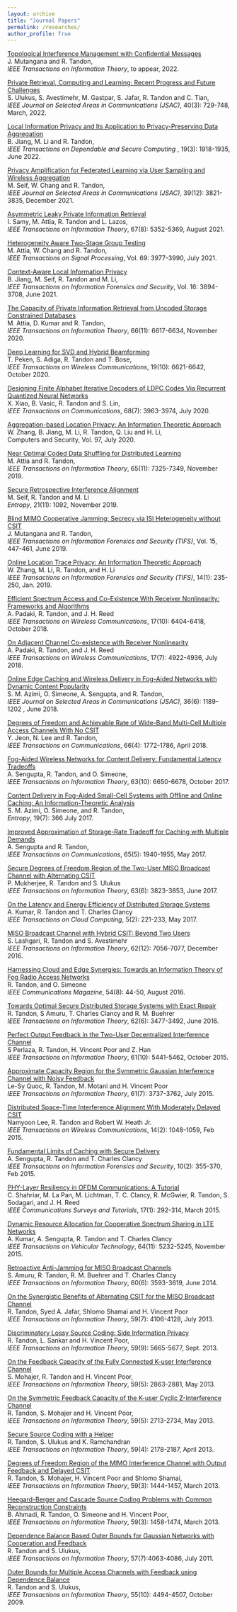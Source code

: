 ```yaml
---
layout: archive
title: "Journal Papers"
permalink: /researches/
author_profile: True
---
```


<a  href="https://ieeexplore.ieee.org/stamp/stamp.jsp?arnumber=9807353"> Topological Interference Management with Confidential Messages  </a> </b>
<br>J. Mutangana and R. Tandon,
<br>*IEEE Transactions on Information Theory*, to appear, 2022.


<a  href="https://ieeexplore.ieee.org/stamp/stamp.jsp?arnumber=9715264"> Private Retrieval, Computing and Learning: Recent Progress and Future Challenges </a> </b>
<br>S. Ulukus, S. Avestimehr, M. Gastpar, S. Jafar, R. Tandon and C. Tian,
<br>*IEEE Journal on Selected Areas in Communications (JSAC)*, 40(3): 729-748, March, 2022.


<a  href="https://ieeexplore.ieee.org/stamp/stamp.jsp?tp=&arnumber=9275316"> Local Information Privacy and Its Application to Privacy-Preserving Data Aggregation</a> </b>
<br>B. Jiang, M. Li and R. Tandon,
<br>*IEEE Transactions on Dependable and Secure Computing* , 19(3): 1918-1935, June 2022.


<a href="https://ieeexplore.ieee.org/stamp/stamp.jsp?arnumber=9562556"> Privacy Amplification for Federated Learning via User Sampling and Wireless Aggregation</a> </b> 
<br>M. Seif, W. Chang and R. Tandon,
<br>*IEEE Journal on Selected Areas in Communications (JSAC)*, 39(12): 3821-3835, December 2021.


<a href="https://ieeexplore.ieee.org/stamp/stamp.jsp?arnumber=9445017"> Asymmetric Leaky Private Information Retrieval</a> </b> 
<br>I. Samy, M. Attia, R. Tandon and L. Lazos,
<br>*IEEE Transactions on Information Theory*, 67(8): 5352-5369, August 2021.


<a href="https://ieeexplore.ieee.org/stamp/stamp.jsp?tp=&arnumber=9472951">Heterogeneity Aware Two-Stage Group Testing</a> </b> 
<br>M. Attia, W. Chang and R. Tandon,
<br>*IEEE Transactions on Signal Processing*, Vol. 69: 3977-3990, July 2021.


<a href="https://ieeexplore-ieee-org.ezproxy3.library.arizona.edu/stamp/stamp.jsp?tp=&arnumber=9448019">Context-Aware Local Information Privacy</a> </b> 
<br>B. Jiang, M. Seif, R. Tandon and M. Li,
<br>*IEEE Transactions on Information Forensics and Security*, Vol. 16: 3694-3708, June 2021.


<a href="https://ieeexplore-ieee-org.ezproxy3.library.arizona.edu/stamp/stamp.jsp?tp=&arnumber=9189813">The Capacity of Private Information Retrieval from Uncoded Storage Constrained Databases</a> </b> 
<br>M. Attia, D. Kumar and R. Tandon,
<br>*IEEE Transactions on Information Theory*, 66(11): 6617-6634, November 2020.


<a href="https://ieeexplore-ieee-org.ezproxy3.library.arizona.edu/stamp/stamp.jsp?tp=&arnumber=9130130">Deep Learning for SVD and Hybrid Beamforming</a> </b> 
<br>T. Peken, S. Adiga, R. Tandon and T. Bose,
<br>*IEEE Transactions on Wireless Communications*, 19(10): 6621-6642, October 2020.


<a href="https://ieeexplore.ieee.org/stamp/stamp.jsp?tp=&arnumber=9057584">Designing Finite Alphabet Iterative Decoders of LDPC Codes Via Recurrent Quantized Neural Networks</a> </b> 
<br>X. Xiao, B. Vasic, R. Tandon and S. Lin,
<br>*IEEE Transactions on Communications*, 68(7): 3963-3974, July 2020.


<a href="https://pdf.sciencedirectassets.com/271887/1-s2.0-S0167404820X00083/1-s2.0-S0167404820302297/main.pdf?X-Amz-Security-Token=IQoJb3JpZ2luX2VjEKn%2F%2F%2F%2F%2F%2F%2F%2F%2F%2FwEaCXVzLWVhc3QtMSJGMEQCIGXvzAuHZaOVry8zeQJHNmwiFMWd4RRhaweq50naa9PhAiAGe5uQ3823uGXHiruOAKhY2HNC4qoCWoOpD5LzSVNd5iq7BQjC%2F%2F%2F%2F%2F%2F%2F%2F%2F%2F8BEAUaDDA1OTAwMzU0Njg2NSIM2Ue8ZiLM%2F%2Fui0DYtKo8FO5Epr4yzaLWMJDG0UoBU8xymmfB5CEQpZtgYvUxSi9XvciaGQ1WO6fQSX6mnOZeclrN14p9EXXZsSJt4IvkEXMxs0naJ2NTPFJ5m%2BvWNw%2BSzsLUsIR4673hi559BAwX%2FwOIQUDOA7NXPceU4yXQCQHZpa7uEje%2BAYN3ZSZR%2FALMi%2BSa43h5vkPOlODdvrtfnJhuuJNE3%2Fmu%2B8w4LgCmbQllJX1ptKXIU6%2Fu3H5yj9g04DRkdaAGuEjzi%2F9ieIRIuOC9jINRr8Qd1%2FvK%2BH4z16%2F%2FSjHr%2FklfTqZQAiiEvglTyF4CwHkizdiM%2FsaKwATvITk73s8KzXeUmb%2FKfdAmlJGQejsVsivlpdh347hHl5FfriYhRvoIFR7lool%2FOc%2F0t0QIf8XvayJXxBkrXuDKJByg1zhuE%2FkgR9xSCzfz6nHq%2F3Sxy2qC4UGrePVCFTLyo%2FbgIiR1MQ6hzrry%2BVd7p4hG0dlXlcyQy2NkOsa3h5C2HCQHcyKsoiuDTSWV2KNEEk1QCUG%2FDiV1QTLgkjFm0J7ybJ9V5uEEUeAVlg1bFNajvQvkSXaiEKp8wg9zEumE9U8mHKH%2F%2F6pg0OE10dgeMRHRvmRLJgwEfCzrGftO4fR6SCmFbUTMsGOXwCmMP8SWo63dP3e80y6yIyO70CwWgMwETR52p5rua16o38307ollEYVk7cB0Eq2qQsxtiuKAONoGsJbwJkpBjCM%2BvoL4s5sr4CT8l6AwBwNL4qd%2BQyzzvCYpktWXKK6p%2BdrnOWV5ETJDkWqyzslyfJRXL6T7BY9URKwfXeZKIMo6dMCTHCLHpDu9EcI9YSsRo6D7zSD6xtDB9XNTnCjVSieeipai7sT5SJVKG9BCy%2B1ygJF8v0zCtkZGwBjqyAVB4yaXGQW0Q7RyCE21FTjTZQGT1HmcpMKJqM1r5e%2FhtnKq1%2F5vpgjV2XeDzdpXBLlgBM9WdPHfbqA3QkXJsMCSpjcVxKiFayhTHqPNL6%2FG1QWKpLrxeNZv5FCBs1xQJj5seXbb2CJB3pJqYjfJzZ2V2mWc9zSNBaTNtBXrdyuxj5gjMoTUGl1xbz0H2rhRM3PWGT2sRcWOD7RYjKAuDJGOVa2Sf3A6z5VnlJkzEyYFK1Qc%3D&X-Amz-Algorithm=AWS4-HMAC-SHA256&X-Amz-Date=20240327T164058Z&X-Amz-SignedHeaders=host&X-Amz-Expires=300&X-Amz-Credential=ASIAQ3PHCVTYQVKSXWFZ%2F20240327%2Fus-east-1%2Fs3%2Faws4_request&X-Amz-Signature=b5dc69a3c65e485cc551b045d10695399ac1386a09d6a4fbc5205d62948e5a2f&hash=610f86ea266d5fc3cba85391d8dfa87c463897ba0b6ee55c0c442a05a994ef18&host=68042c943591013ac2b2430a89b270f6af2c76d8dfd086a07176afe7c76c2c61&pii=S0167404820302297&tid=spdf-fdb8810c-ecfc-4f87-a0f4-1e7669452483&sid=e6d8da1c22bc8249ed7919c4bfa9d055de14gxrqa&type=client&tsoh=d3d3LnNjaWVuY2VkaXJlY3QuY29t&ua=1315585703510b5d5051&rr=86b0d345d8227afd&cc=us">Aggregation-based Location Privacy: An Information Theoretic Approach</a> </b> 
<br>W. Zhang, B. Jiang, M. Li, R. Tandon, Q. Liu and H. Li,
<br>Computers and Security, Vol. 97, July 2020.


<a href="https://ieeexplore.ieee.org/stamp/stamp.jsp?tp=&arnumber=8754795">Near Optimal Coded Data Shuffling for Distributed Learning</a> </b> 
<br>M. Attia and R. Tandon,
<br>*IEEE Transactions on Information Theory*, 65(11): 7325-7349, November 2019.


<a href="https://www.mdpi.com/1099-4300/21/11/1092">Secure Retrospective Interference Alignment</a> </b> 
<br>M. Seif, R. Tandon and M. Li
<br>*Entropy*, 21(11): 1092, November 2019.


<a href="https://ieeexplore.ieee.org/stamp/stamp.jsp?tp=&arnumber=8737786">Blind MIMO Cooperative Jamming: Secrecy via ISI Heterogeneity without CSIT</a> </b> 
<br>J. Mutangana and R. Tandon,
<br>*IEEE Transactions on Information Forensics and Security (TIFS)*, Vol. 15, 447-461, June 2019.


<a href="https://ieeexplore.ieee.org/stamp/stamp.jsp?tp=&arnumber=8387873">Online Location Trace Privacy: An Information Theoretic Approach</a> </b> 
<br>W. Zhang, M. Li, R. Tandon, and H. Li
<br>*IEEE Transactions on Information Forensics and Security (TIFS)*, 14(1): 235-250, Jan. 2019.


<a href="https://ieeexplore.ieee.org/stamp/stamp.jsp?tp=&arnumber=8424241">Efficient Spectrum Access and Co-Existence With Receiver Nonlinearity: Frameworks and Algorithms</a> </b> 
<br>A. Padaki, R. Tandon, and J. H. Reed
<br>*IEEE Transactions on Wireless Communications*, 17(10): 6404-6418, October 2018.


<a href="https://ieeexplore.ieee.org/stamp/stamp.jsp?tp=&arnumber=8359420">On Adjacent Channel Co-existence with Receiver Nonlinearity</a> </b> 
<br>A. Padaki, R. Tandon, and J. H. Reed
<br>*IEEE Transactions on Wireless Communications*, 17(7): 4922-4936, July 2018.


<a href="https://ieeexplore.ieee.org/stamp/stamp.jsp?tp=&arnumber=8374867">Online Edge Caching and Wireless Delivery in Fog-Aided Networks with Dynamic Content Popularity</a> </b> 
<br>S. M. Azimi, O. Simeone, A. Sengupta, and R. Tandon,
<br>*IEEE Journal on Selected Areas in Communications (JSAC)*, 36(6): 1189-1202 , June 2018.


<a href="https://ieeexplore.ieee.org/stamp/stamp.jsp?tp=&arnumber=8207648">Degrees of Freedom and Achievable Rate of Wide-Band Multi-Cell Multiple Access Channels With No CSIT</a> </b> 
<br>Y. Jeon, N. Lee and R. Tandon,
<br>*IEEE Transactions on Communications*, 66(4): 1772-1786, April 2018.


<a href="https://ieeexplore.ieee.org/stamp/stamp.jsp?tp=&arnumber=8002603">Fog-Aided Wireless Networks for Content Delivery: Fundamental Latency Tradeoffs</a> </b> 
<br>A. Sengupta, R. Tandon, and O. Simeone,
<br>*IEEE Transactions on Information Theory*, 63(10): 6650-6678, October 2017.


<a href="https://www.mdpi.com/1099-4300/19/7/366">Content Delivery in Fog-Aided Small-Cell Systems with Offline and Online Caching: An Information-Theoretic Analysis</a> </b> 
<br>S. M. Azimi, O. Simeone, and R. Tandon,
<br>*Entropy*, 19(7): 366 July 2017.


<a href="https://ieeexplore.ieee.org/stamp/stamp.jsp?tp=&arnumber=7843674">Improved Approximation of Storage-Rate Tradeoff for Caching with Multiple Demands</a> </b> 
<br>A. Sengupta and R. Tandon,
<br>*IEEE Transactions on Communications*, 65(5): 1940-1955, May 2017.


<a href="https://ieeexplore.ieee.org/stamp/stamp.jsp?tp=&arnumber=7840026">Secure Degrees of Freedom Region of the Two-User MISO Broadcast Channel with Alternating CSIT</a> </b> 
<br>P. Mukherjee, R. Tandon and S. Ulukus
<br>*IEEE Transactions on Information Theory*, 63(6): 3823-3853, June 2017.


<a href="https://ieeexplore.ieee.org/stamp/stamp.jsp?tp=&arnumber=7164290">On the Latency and Energy Efficiency of Distributed Storage Systems</a> </b> 
<br>A. Kumar, R. Tandon and T. Charles Clancy
<br>*IEEE Transactions on Cloud Computing*, 5(2): 221-233, May 2017.


<a href="https://ieeexplore.ieee.org/stamp/stamp.jsp?arnumber=7587353">MISO Broadcast Channel with Hybrid CSIT: Beyond Two Users</a> </b> 
<br>S. Lashgari, R. Tandon and S. Avestimehr
<br>*IEEE Transactions on Information Theory*, 62(12): 7056-7077, December 2016.


<a href="https://ieeexplore.ieee.org/stamp/stamp.jsp?tp=&arnumber=7537176">Harnessing Cloud and Edge Synergies: Towards an Information Theory of Fog Radio Access Networks</a> </b> 
<br>R. Tandon, and O. Simeone
<br>*IEEE Communications Magazine*, 54(8): 44-50, August 2016.


<a href="https://ieeexplore.ieee.org/stamp/stamp.jsp?tp=&arnumber=7437480">Towards Optimal Secure Distributed Storage Systems with Exact Repair</a> </b> 
<br>R. Tandon, S Amuru, T. Charles Clancy and R. M. Buehrer
<br>*IEEE Transactions on Information Theory*, 62(6): 3477-3492, June 2016.


<a href="https://ieeexplore.ieee.org/stamp/stamp.jsp?tp=&arnumber=7192622">Perfect Output Feedback in the Two-User Decentralized Interference Channel</a> </b> 
<br>S Perlaza, R. Tandon, H. Vincent Poor and Z. Han
<br>*IEEE Transactions on Information Theory*, 61(10): 5441-5462, October 2015.


<a href="https://ieeexplore.ieee.org/stamp/stamp.jsp?tp=&arnumber=7109914">Approximate Capacity Region for the Symmetric Gaussian Interference Channel with Noisy Feedback</a> </b> 
<br>Le-Sy Quoc, R. Tandon, M. Motani and H. Vincent Poor
<br>*IEEE Transactions on Information Theory*, 61(7): 3737-3762, July 2015.


<a href="https://ieeexplore.ieee.org/stamp/stamp.jsp?tp=&arnumber=6926832">Distributed Space-Time Interference Alignment With Moderately Delayed CSIT</a> </b> 
<br>Namyoon Lee, R. Tandon and Robert W. Heath Jr.
<br>*IEEE Transactions on Wireless Communications*, 14(2): 1048-1059, Feb 2015.


<a href="https://ieeexplore.ieee.org/stamp/stamp.jsp?tp=&arnumber=6971188">Fundamental Limits of Caching with Secure Delivery</a> </b> 
<br>A. Sengupta, R. Tandon and T. Charles Clancy
<br>*IEEE Transactions on Information Forensics and Security*, 10(2): 355-370, Feb 2015.


<a href="https://ieeexplore.ieee.org/stamp/stamp.jsp?tp=&arnumber=6880765">PHY-Layer Resiliency in OFDM Communications: A Tutorial</a> </b> 
<br>C. Shahriar, M. La Pan, M. Lichtman, T. C. Clancy, R. McGwier, R. Tandon, S. Sodagari, and J. H. Reed
<br>*IEEE Communications Surveys and Tutorials*, 17(1): 292-314, March 2015.


<a href="https://ieeexplore.ieee.org/stamp/stamp.jsp?tp=&arnumber=6991615">Dynamic Resource Allocation for Cooperative Spectrum Sharing in LTE Networks</a> </b> 
<br>A. Kumar, A. Sengupta, R. Tandon and T. Charles Clancy
<br>*IEEE Transactions on Vehicular Technology*, 64(11): 5232-5245, November 2015.


<a href="https://ieeexplore.ieee.org/stamp/stamp.jsp?tp=&arnumber=6804012">Retroactive Anti-Jamming for MISO Broadcast Channels</a> </b> 
<br>S. Amuru, R. Tandon, R. M. Buehrer and T. Charles Clancy
<br>*IEEE Transactions on Information Theory*, 60(6): 3593-3619, June 2014.


<a href="https://ieeexplore.ieee.org/stamp/stamp.jsp?tp=&arnumber=6471826">On the Synergistic Benefits of Alternating CSIT for the MISO Broadcast Channel</a> </b> 
<br>R. Tandon, Syed A. Jafar, Shlomo Shamai and H. Vincent Poor
<br>*IEEE Transactions on Information Theory*, 59(7): 4106-4128, July 2013.


<a href="https://ieeexplore.ieee.org/stamp/stamp.jsp?arnumber=6507243">Discriminatory Lossy Source Coding: Side Information Privacy</a> </b> 
<br>R. Tandon, L. Sankar and H. Vincent Poor,
<br>*IEEE Transactions on Information Theory*, 59(9): 5665-5677, Sept. 2013.


<a href="https://ieeexplore.ieee.org/stamp/stamp.jsp?tp=&arnumber=6389777">On the Feedback Capacity of the Fully Connected K-user Interference Channel</a> </b> 
<br>S. Mohajer, R. Tandon and H. Vincent Poor,
<br>*IEEE Transactions on Information Theory*, 59(5): 2863-2881, May 2013.


<a href="https://ieeexplore.ieee.org/stamp/stamp.jsp?tp=&arnumber=6392280">On the Symmetric Feedback Capacity of the K-user Cyclic Z-Interference Channel</a> </b> 
<br>R. Tandon, S. Mohajer and H. Vincent Poor,
<br>*IEEE Transactions on Information Theory*, 59(5): 2713-2734, May 2013.


<a href="https://ieeexplore.ieee.org/stamp/stamp.jsp?arnumber=7470461">Secure Source Coding with a Helper</a> </b> 
<br>R. Tandon, S. Ulukus and K. Ramchandran
<br>*IEEE Transactions on Information Theory*, 59(4): 2178-2187, April 2013.


<a href="https://ieeexplore.ieee.org/stamp/stamp.jsp?tp=&arnumber=6341083">Degrees of Freedom Region of the MIMO Interference Channel with Output Feedback and Delayed CSIT</a> </b> 
<br>R. Tandon, S. Mohajer, H. Vincent Poor and Shlomo Shamai,
<br>*IEEE Transactions on Information Theory*, 59(3): 1444-1457, March 2013.


<a href="https://ieeexplore.ieee.org/stamp/stamp.jsp?arnumber=6353583">Heegard-Berger and Cascade Source Coding Problems with Common Reconstruction Constraints</a> </b> 
<br>B. Ahmadi, R. Tandon, O. Simeone and H. Vincent Poor,
<br>*IEEE Transactions on Information Theory*, 59(3): 1458-1474, March 2013.


<a href="https://ieeexplore.ieee.org/stamp/stamp.jsp?tp=&arnumber=5895096">Dependence Balance Based Outer Bounds for Gaussian Networks with Cooperation and Feedback</a> </b> 
<br>R. Tandon and S. Ulukus,
<br>*IEEE Transactions on Information Theory*, 57(7):4063-4086, July 2011.


<a href="https://ieeexplore.ieee.org/stamp/stamp.jsp?arnumber=5238737">Outer Bounds for Multiple Access Channels with Feedback using Dependence Balance</a> </b> 
<br>R. Tandon and S. Ulukus,
<br>*IEEE Transactions on Information Theory*, 55(10): 4494-4507, October 2009.
